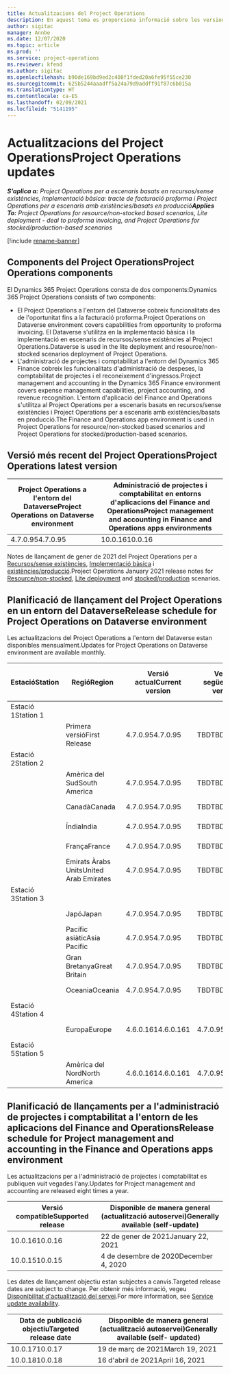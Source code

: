 ```yaml
---
title: Actualitzacions del Project Operations
description: En aquest tema es proporciona informació sobre les versions publicades del Dynamics 365 Project Operations.
author: sigitac
manager: Annbe
ms.date: 12/07/2020
ms.topic: article
ms.prod: ''
ms.service: project-operations
ms.reviewer: kfend
ms.author: sigitac
ms.openlocfilehash: b90de169bd9ed2c408f1fded20a6fe95f55ce230
ms.sourcegitcommit: 625b5244aaadff5a24a79d9addff91f87c6b015a
ms.translationtype: HT
ms.contentlocale: ca-ES
ms.lasthandoff: 02/09/2021
ms.locfileid: "5141195"
---
```

# <a name="project-operations-updates"></a><span data-ttu-id="888b6-103">Actualitzacions del Project Operations</span><span class="sxs-lookup"><span data-stu-id="888b6-103">Project Operations updates</span></span>

<span data-ttu-id="888b6-104">_**S'aplica a:** Project Operations per a escenaris basats en recursos/sense existències, implementació bàsica: tracte de facturació proforma i Project Operations per a escenaris amb existències/basats en producció_</span><span class="sxs-lookup"><span data-stu-id="888b6-104">_**Applies To:** Project Operations for resource/non-stocked based scenarios, Lite deployment - deal to proforma invoicing, and Project Operations for stocked/production-based scenarios_</span></span>

[!include [rename-banner](~/includes/cc-data-platform-banner.md)]

## <a name="project-operations-components"></a><span data-ttu-id="888b6-105">Components del Project Operations</span><span class="sxs-lookup"><span data-stu-id="888b6-105">Project Operations components</span></span>

<span data-ttu-id="888b6-106">El Dynamics 365 Project Operations consta de dos components:</span><span class="sxs-lookup"><span data-stu-id="888b6-106">Dynamics 365 Project Operations consists of two components:</span></span>

- <span data-ttu-id="888b6-107">El Project Operations a l'entorn del Dataverse cobreix funcionalitats des de l'oportunitat fins a la facturació proforma.</span><span class="sxs-lookup"><span data-stu-id="888b6-107">Project Operations on Dataverse environment covers capabilities from opportunity to proforma invoicing.</span></span> <span data-ttu-id="888b6-108">El Dataverse s'utilitza en la implementació bàsica i la implementació en escenaris de recursos/sense existències al Project Operations.</span><span class="sxs-lookup"><span data-stu-id="888b6-108">Dataverse is used in the lite deployment and resource/non-stocked scenarios deployment of Project Operations.</span></span>
- <span data-ttu-id="888b6-109">L'administració de projectes i comptabilitat a l'entorn del Dynamics 365 Finance cobreix les funcionalitats d'administració de despeses, la comptabilitat de projectes i el reconeixement d'ingressos.</span><span class="sxs-lookup"><span data-stu-id="888b6-109">Project management and accounting in the Dynamics 365 Finance environment covers expense management capabilities, project accounting, and revenue recognition.</span></span> <span data-ttu-id="888b6-110">L'entorn d'aplicació del Finance and Operations s'utilitza al Project Operations per a escenaris basats en recursos/sense existències i Project Operations per a escenaris amb existències/basats en producció.</span><span class="sxs-lookup"><span data-stu-id="888b6-110">The Finance and Operations app environment is used in Project Operations for resource/non-stocked based scenarios and Project Operations for stocked/production-based scenarios.</span></span>

## <a name="project-operations-latest-version"></a><span data-ttu-id="888b6-111">Versió més recent del Project Operations</span><span class="sxs-lookup"><span data-stu-id="888b6-111">Project Operations latest version</span></span>

| <span data-ttu-id="888b6-112">Project Operations a l'entorn del Dataverse</span><span class="sxs-lookup"><span data-stu-id="888b6-112">Project Operations on Dataverse environment</span></span> | <span data-ttu-id="888b6-113">Administració de projectes i comptabilitat en entorns d'aplicacions del Finance and Operations</span><span class="sxs-lookup"><span data-stu-id="888b6-113">Project management and accounting in Finance and Operations apps environments</span></span> |
| --- | --- |
| <span data-ttu-id="888b6-114">4.7.0.95</span><span class="sxs-lookup"><span data-stu-id="888b6-114">4.7.0.95</span></span> | <span data-ttu-id="888b6-115">10.0.16</span><span class="sxs-lookup"><span data-stu-id="888b6-115">10.0.16</span></span> |

<span data-ttu-id="888b6-116">Notes de llançament de gener de 2021 del Project Operations per a [Recursos/sense existències](whats-new-feb-2021-resource-based.md), [Implementació bàsica](../pro/whats-new/whats-new-feb-2021-lite.md) i [existències/producció](../prod-pma/whats-new/whats-new-jan-2021-stocked.md).</span><span class="sxs-lookup"><span data-stu-id="888b6-116">Project Operations January 2021 release notes for [Resource/non-stocked](whats-new-feb-2021-resource-based.md), [Lite deployment](../pro/whats-new/whats-new-feb-2021-lite.md) and [stocked/production](../prod-pma/whats-new/whats-new-jan-2021-stocked.md) scenarios.</span></span>

## <a name="release-schedule-for-project-operations-on-dataverse-environment"></a><span data-ttu-id="888b6-117">Planificació de llançament del Project Operations en un entorn del Dataverse</span><span class="sxs-lookup"><span data-stu-id="888b6-117">Release schedule for Project Operations on Dataverse environment</span></span>

<span data-ttu-id="888b6-118">Les actualitzacions del Project Operations a l'entorn del Dataverse estan disponibles mensualment.</span><span class="sxs-lookup"><span data-stu-id="888b6-118">Updates for Project Operations on Dataverse environment are available monthly.</span></span> 

| <span data-ttu-id="888b6-119">Estació</span><span class="sxs-lookup"><span data-stu-id="888b6-119">Station</span></span>   | <span data-ttu-id="888b6-120">Regió</span><span class="sxs-lookup"><span data-stu-id="888b6-120">Region</span></span>        | <span data-ttu-id="888b6-121">Versió actual</span><span class="sxs-lookup"><span data-stu-id="888b6-121">Current version</span></span> | <span data-ttu-id="888b6-122">Versió següent</span><span class="sxs-lookup"><span data-stu-id="888b6-122">Next version</span></span> | <span data-ttu-id="888b6-123">Disponible de manera general</span><span class="sxs-lookup"><span data-stu-id="888b6-123">Generally available</span></span> |
|-----------|---------------|-----------------|--------------|---------------------|
| <span data-ttu-id="888b6-124">Estació 1</span><span class="sxs-lookup"><span data-stu-id="888b6-124">Station 1</span></span> |   &nbsp;      |    &nbsp;       | &nbsp;       |      &nbsp;         |
|   &nbsp;  | <span data-ttu-id="888b6-125">Primera versió</span><span class="sxs-lookup"><span data-stu-id="888b6-125">First Release</span></span> |  <span data-ttu-id="888b6-126">4.7.0.95</span><span class="sxs-lookup"><span data-stu-id="888b6-126">4.7.0.95</span></span>       | <span data-ttu-id="888b6-127">TBD</span><span class="sxs-lookup"><span data-stu-id="888b6-127">TBD</span></span>     | <span data-ttu-id="888b6-128">19-febr-21</span><span class="sxs-lookup"><span data-stu-id="888b6-128">19-Feb-21</span></span>           |
| <span data-ttu-id="888b6-129">Estació 2</span><span class="sxs-lookup"><span data-stu-id="888b6-129">Station 2</span></span> |   &nbsp;      |    &nbsp;       | &nbsp;       |      &nbsp;         |
|   &nbsp;  | <span data-ttu-id="888b6-130">Amèrica del Sud</span><span class="sxs-lookup"><span data-stu-id="888b6-130">South America</span></span> |  <span data-ttu-id="888b6-131">4.7.0.95</span><span class="sxs-lookup"><span data-stu-id="888b6-131">4.7.0.95</span></span>       | <span data-ttu-id="888b6-132">TBD</span><span class="sxs-lookup"><span data-stu-id="888b6-132">TBD</span></span>     | <span data-ttu-id="888b6-133">19-febr-21</span><span class="sxs-lookup"><span data-stu-id="888b6-133">19-Feb-21</span></span>           |
|    &nbsp; | <span data-ttu-id="888b6-134">Canadà</span><span class="sxs-lookup"><span data-stu-id="888b6-134">Canada</span></span>        |  <span data-ttu-id="888b6-135">4.7.0.95</span><span class="sxs-lookup"><span data-stu-id="888b6-135">4.7.0.95</span></span>       | <span data-ttu-id="888b6-136">TBD</span><span class="sxs-lookup"><span data-stu-id="888b6-136">TBD</span></span>     | <span data-ttu-id="888b6-137">19-febr-21</span><span class="sxs-lookup"><span data-stu-id="888b6-137">19-Feb-21</span></span>           |
|   &nbsp;  | <span data-ttu-id="888b6-138">Índia</span><span class="sxs-lookup"><span data-stu-id="888b6-138">India</span></span>         |  <span data-ttu-id="888b6-139">4.7.0.95</span><span class="sxs-lookup"><span data-stu-id="888b6-139">4.7.0.95</span></span>       | <span data-ttu-id="888b6-140">TBD</span><span class="sxs-lookup"><span data-stu-id="888b6-140">TBD</span></span>     | <span data-ttu-id="888b6-141">19-febr-21</span><span class="sxs-lookup"><span data-stu-id="888b6-141">19-Feb-21</span></span>           |
|   &nbsp;  | <span data-ttu-id="888b6-142">França</span><span class="sxs-lookup"><span data-stu-id="888b6-142">France</span></span>         |  <span data-ttu-id="888b6-143">4.7.0.95</span><span class="sxs-lookup"><span data-stu-id="888b6-143">4.7.0.95</span></span>       | <span data-ttu-id="888b6-144">TBD</span><span class="sxs-lookup"><span data-stu-id="888b6-144">TBD</span></span>     | <span data-ttu-id="888b6-145">19-febr-21</span><span class="sxs-lookup"><span data-stu-id="888b6-145">19-Feb-21</span></span>           |
|   &nbsp;  | <span data-ttu-id="888b6-146">Emirats Àrabs Units</span><span class="sxs-lookup"><span data-stu-id="888b6-146">United Arab Emirates</span></span>         |  <span data-ttu-id="888b6-147">4.7.0.95</span><span class="sxs-lookup"><span data-stu-id="888b6-147">4.7.0.95</span></span>       | <span data-ttu-id="888b6-148">TBD</span><span class="sxs-lookup"><span data-stu-id="888b6-148">TBD</span></span>     | <span data-ttu-id="888b6-149">19-febr-21</span><span class="sxs-lookup"><span data-stu-id="888b6-149">19-Feb-21</span></span>           |
| <span data-ttu-id="888b6-150">Estació 3</span><span class="sxs-lookup"><span data-stu-id="888b6-150">Station 3</span></span>  |      &nbsp;   |     &nbsp;      |     &nbsp;   |      &nbsp;         |
|   &nbsp;  | <span data-ttu-id="888b6-151">Japó</span><span class="sxs-lookup"><span data-stu-id="888b6-151">Japan</span></span>         |  <span data-ttu-id="888b6-152">4.7.0.95</span><span class="sxs-lookup"><span data-stu-id="888b6-152">4.7.0.95</span></span>       | <span data-ttu-id="888b6-153">TBD</span><span class="sxs-lookup"><span data-stu-id="888b6-153">TBD</span></span>     | <span data-ttu-id="888b6-154">26-febr-21</span><span class="sxs-lookup"><span data-stu-id="888b6-154">26-Feb-21</span></span>           |
|   &nbsp;  | <span data-ttu-id="888b6-155">Pacífic asiàtic</span><span class="sxs-lookup"><span data-stu-id="888b6-155">Asia Pacific</span></span>  |  <span data-ttu-id="888b6-156">4.7.0.95</span><span class="sxs-lookup"><span data-stu-id="888b6-156">4.7.0.95</span></span>       | <span data-ttu-id="888b6-157">TBD</span><span class="sxs-lookup"><span data-stu-id="888b6-157">TBD</span></span>     | <span data-ttu-id="888b6-158">26-febr-21</span><span class="sxs-lookup"><span data-stu-id="888b6-158">26-Feb-21</span></span>           |
|   &nbsp;  | <span data-ttu-id="888b6-159">Gran Bretanya</span><span class="sxs-lookup"><span data-stu-id="888b6-159">Great Britain</span></span> |  <span data-ttu-id="888b6-160">4.7.0.95</span><span class="sxs-lookup"><span data-stu-id="888b6-160">4.7.0.95</span></span>       | <span data-ttu-id="888b6-161">TBD</span><span class="sxs-lookup"><span data-stu-id="888b6-161">TBD</span></span>     | <span data-ttu-id="888b6-162">26-febr-21</span><span class="sxs-lookup"><span data-stu-id="888b6-162">26-Feb-21</span></span>           |
|   &nbsp;  | <span data-ttu-id="888b6-163">Oceania</span><span class="sxs-lookup"><span data-stu-id="888b6-163">Oceania</span></span>       |  <span data-ttu-id="888b6-164">4.7.0.95</span><span class="sxs-lookup"><span data-stu-id="888b6-164">4.7.0.95</span></span>       | <span data-ttu-id="888b6-165">TBD</span><span class="sxs-lookup"><span data-stu-id="888b6-165">TBD</span></span>     | <span data-ttu-id="888b6-166">26-febr-21</span><span class="sxs-lookup"><span data-stu-id="888b6-166">26-Feb-21</span></span>           |
| <span data-ttu-id="888b6-167">Estació 4</span><span class="sxs-lookup"><span data-stu-id="888b6-167">Station 4</span></span> |     &nbsp;    |     &nbsp;      |     &nbsp;   |      &nbsp;         |
|   &nbsp;  | <span data-ttu-id="888b6-168">Europa</span><span class="sxs-lookup"><span data-stu-id="888b6-168">Europe</span></span>        |  <span data-ttu-id="888b6-169">4.6.0.161</span><span class="sxs-lookup"><span data-stu-id="888b6-169">4.6.0.161</span></span>       | <span data-ttu-id="888b6-170">4.7.0.95</span><span class="sxs-lookup"><span data-stu-id="888b6-170">4.7.0.95</span></span>     | <span data-ttu-id="888b6-171">12-febr-21</span><span class="sxs-lookup"><span data-stu-id="888b6-171">12-Feb-21</span></span>           |
| <span data-ttu-id="888b6-172">Estació 5</span><span class="sxs-lookup"><span data-stu-id="888b6-172">Station 5</span></span> |     &nbsp;    |     &nbsp;      |     &nbsp;   |      &nbsp;         |
|   &nbsp;  | <span data-ttu-id="888b6-173">Amèrica del Nord</span><span class="sxs-lookup"><span data-stu-id="888b6-173">North America</span></span> |  <span data-ttu-id="888b6-174">4.6.0.161</span><span class="sxs-lookup"><span data-stu-id="888b6-174">4.6.0.161</span></span>       | <span data-ttu-id="888b6-175">4.7.0.95</span><span class="sxs-lookup"><span data-stu-id="888b6-175">4.7.0.95</span></span>     | <span data-ttu-id="888b6-176">19-febr-21</span><span class="sxs-lookup"><span data-stu-id="888b6-176">19-Feb-21</span></span>           |

## <a name="release-schedule-for-project-management-and-accounting-in-the-finance-and-operations-apps-environment"></a><span data-ttu-id="888b6-177">Planificació de llançaments per a l'administració de projectes i comptabilitat a l'entorn de les aplicacions del Finance and Operations</span><span class="sxs-lookup"><span data-stu-id="888b6-177">Release schedule for Project management and accounting in the Finance and Operations apps environment</span></span>

<span data-ttu-id="888b6-178">Les actualitzacions per a l'administració de projectes i comptabilitat es publiquen vuit vegades l'any.</span><span class="sxs-lookup"><span data-stu-id="888b6-178">Updates for Project management and accounting are released eight times a year.</span></span>

| <span data-ttu-id="888b6-179">Versió compatible</span><span class="sxs-lookup"><span data-stu-id="888b6-179">Supported release</span></span> | <span data-ttu-id="888b6-180">Disponible de manera general (actualització autoservei)</span><span class="sxs-lookup"><span data-stu-id="888b6-180">Generally available (self-update)</span></span> |
| --- | --- |
| <span data-ttu-id="888b6-181">10.0.16</span><span class="sxs-lookup"><span data-stu-id="888b6-181">10.0.16</span></span> | <span data-ttu-id="888b6-182">22 de gener de 2021</span><span class="sxs-lookup"><span data-stu-id="888b6-182">January 22, 2021</span></span> |
| <span data-ttu-id="888b6-183">10.0.15</span><span class="sxs-lookup"><span data-stu-id="888b6-183">10.0.15</span></span> | <span data-ttu-id="888b6-184">4 de desembre de 2020</span><span class="sxs-lookup"><span data-stu-id="888b6-184">December 4, 2020</span></span> |


<span data-ttu-id="888b6-185">Les dates de llançament objectiu estan subjectes a canvis.</span><span class="sxs-lookup"><span data-stu-id="888b6-185">Targeted release dates are subject to change.</span></span> <span data-ttu-id="888b6-186">Per obtenir més informació, vegeu [Disponibilitat d'actualització del servei](https://docs.microsoft.com/dynamics365/fin-ops-core/fin-ops/get-started/public-preview-releases?toc=/dynamics365/finance/toc.json).</span><span class="sxs-lookup"><span data-stu-id="888b6-186">For more information, see [Service update availability](https://docs.microsoft.com/dynamics365/fin-ops-core/fin-ops/get-started/public-preview-releases?toc=/dynamics365/finance/toc.json).</span></span>

| <span data-ttu-id="888b6-187">Data de publicació objectiu</span><span class="sxs-lookup"><span data-stu-id="888b6-187">Targeted release date</span></span> | <span data-ttu-id="888b6-188">Disponible de manera general (actualització autoservei)</span><span class="sxs-lookup"><span data-stu-id="888b6-188">Generally available (self- updated)</span></span> |
| --- | --- |
| <span data-ttu-id="888b6-189">10.0.17</span><span class="sxs-lookup"><span data-stu-id="888b6-189">10.0.17</span></span> | <span data-ttu-id="888b6-190">19 de març de 2021</span><span class="sxs-lookup"><span data-stu-id="888b6-190">March 19, 2021</span></span> |
| <span data-ttu-id="888b6-191">10.0.18</span><span class="sxs-lookup"><span data-stu-id="888b6-191">10.0.18</span></span> | <span data-ttu-id="888b6-192">16 d'abril de 2021</span><span class="sxs-lookup"><span data-stu-id="888b6-192">April 16, 2021</span></span> |
